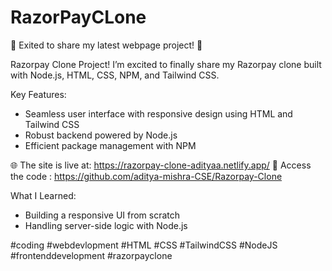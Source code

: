 # RazorPayCLone

🚀 Exited to share my latest webpage project! 🚀

Razorpay Clone Project!
 I’m excited to finally share my Razorpay clone built with Node.js, HTML, CSS, NPM, and Tailwind CSS.

 Key Features:
- Seamless user interface with responsive design using HTML and Tailwind CSS
- Robust backend powered by Node.js
- Efficient package management with NPM

🌐 The site is live at: https://razorpay-clone-adityaa.netlify.app/
🔗 Access the code : https://github.com/aditya-mishra-CSE/Razorpay-Clone

What I Learned:
- Building a responsive UI from scratch
- Handling server-side logic with Node.js

#coding #webdevlopment #HTML #CSS #TailwindCSS #NodeJS #frontenddevelopment #razorpayclone
